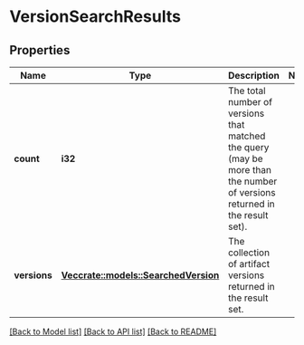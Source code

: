 # VersionSearchResults

## Properties

Name | Type | Description | Notes
------------ | ------------- | ------------- | -------------
**count** | **i32** | The total number of versions that matched the query (may be more than the number of versions returned in the result set). | 
**versions** | [**Vec<crate::models::SearchedVersion>**](SearchedVersion.md) | The collection of artifact versions returned in the result set. | 

[[Back to Model list]](../README.md#documentation-for-models) [[Back to API list]](../README.md#documentation-for-api-endpoints) [[Back to README]](../README.md)


